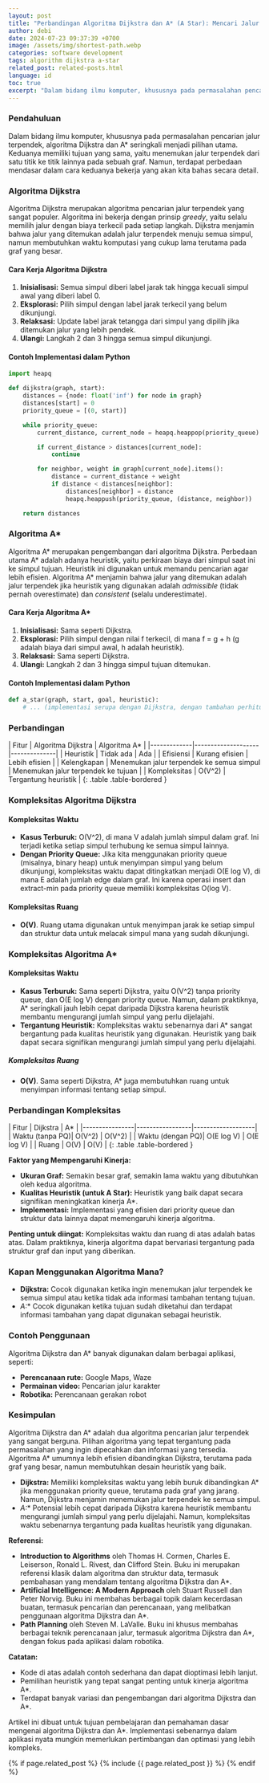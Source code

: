 ```yaml
---
layout: post
title: "Perbandingan Algoritma Dijkstra dan A* (A Star): Mencari Jalur Terpendek yang Optimal"
author: debi
date: 2024-07-23 09:37:39 +0700
image: /assets/img/shortest-path.webp
categories: software development
tags: algorithm dijkstra a-star
related_post: related-posts.html
language: id
toc: true
excerpt: "Dalam bidang ilmu komputer, khususnya pada permasalahan pencarian jalur terpendek, algoritma Dijkstra dan A* seringkali menjadi pilihan utama. Keduanya memiliki tujuan yang sama, yaitu menemukan jalur terpendek dari satu titik ke titik lainnya pada sebuah graf. Namun, terdapat perbedaan mendasar dalam cara keduanya bekerja yang akan kita bahas secara detail."
--- 
```

### Pendahuluan

Dalam bidang ilmu komputer, khususnya pada permasalahan pencarian jalur terpendek, algoritma Dijkstra dan A* seringkali menjadi pilihan utama. Keduanya memiliki tujuan yang sama, yaitu menemukan jalur terpendek dari satu titik ke titik lainnya pada sebuah graf. Namun, terdapat perbedaan mendasar dalam cara keduanya bekerja yang akan kita bahas secara detail.

### Algoritma Dijkstra

Algoritma Dijkstra merupakan algoritma pencarian jalur terpendek yang sangat populer. Algoritma ini bekerja dengan prinsip *greedy*, yaitu selalu memilih jalur dengan biaya terkecil pada setiap langkah. Dijkstra menjamin bahwa jalur yang ditemukan adalah jalur terpendek menuju semua simpul, namun membutuhkan waktu komputasi yang cukup lama terutama pada graf yang besar.

#### Cara Kerja Algoritma Dijkstra

1. **Inisialisasi:** Semua simpul diberi label jarak tak hingga kecuali simpul awal yang diberi label 0.
2. **Eksplorasi:** Pilih simpul dengan label jarak terkecil yang belum dikunjungi.
3. **Relaksasi:** Update label jarak tetangga dari simpul yang dipilih jika ditemukan jalur yang lebih pendek.
4. **Ulangi:** Langkah 2 dan 3 hingga semua simpul dikunjungi.

#### Contoh Implementasi dalam Python

```python
import heapq

def dijkstra(graph, start):
    distances = {node: float('inf') for node in graph}
    distances[start] = 0
    priority_queue = [(0, start)]

    while priority_queue:
        current_distance, current_node = heapq.heappop(priority_queue)

        if current_distance > distances[current_node]:
            continue

        for neighbor, weight in graph[current_node].items():
            distance = current_distance + weight
            if distance < distances[neighbor]:
                distances[neighbor] = distance
                heapq.heappush(priority_queue, (distance, neighbor))

    return distances
```

### Algoritma A*

Algoritma A* merupakan pengembangan dari algoritma Dijkstra. Perbedaan utama A* adalah adanya heuristik, yaitu perkiraan biaya dari simpul saat ini ke simpul tujuan. Heuristik ini digunakan untuk memandu pencarian agar lebih efisien. Algoritma A* menjamin bahwa jalur yang ditemukan adalah jalur terpendek jika heuristik yang digunakan adalah *admissible* (tidak pernah overestimate) dan *consistent* (selalu underestimate).

#### Cara Kerja Algoritma A*

1. **Inisialisasi:** Sama seperti Dijkstra.
2. **Eksplorasi:** Pilih simpul dengan nilai f terkecil, di mana f = g + h (g adalah biaya dari simpul awal, h adalah heuristik).
3. **Relaksasi:** Sama seperti Dijkstra.
4. **Ulangi:** Langkah 2 dan 3 hingga simpul tujuan ditemukan.

#### Contoh Implementasi dalam Python

```python
def a_star(graph, start, goal, heuristic):
    # ... (implementasi serupa dengan Dijkstra, dengan tambahan perhitungan f)
```

### Perbandingan
<div class="table-responsive" markdown="1">
| Fitur       | Algoritma Dijkstra | Algoritma A* |
|-------------|--------------------|--------------|
| Heuristik  | Tidak ada           | Ada           |
| Efisiensi   | Kurang efisien      | Lebih efisien  |
| Kelengkapan | Menemukan jalur terpendek ke semua simpul | Menemukan jalur terpendek ke tujuan |
| Kompleksitas | O(V^2)             | Tergantung heuristik |
{: .table .table-bordered }
</div>

### Kompleksitas Algoritma Dijkstra

#### Kompleksitas Waktu

* **Kasus Terburuk:** O(V^2), di mana V adalah jumlah simpul dalam graf. Ini terjadi ketika setiap simpul terhubung ke semua simpul lainnya.
* **Dengan Priority Queue:** Jika kita menggunakan priority queue (misalnya, binary heap) untuk menyimpan simpul yang belum dikunjungi, kompleksitas waktu dapat ditingkatkan menjadi O(E log V), di mana E adalah jumlah edge dalam graf. Ini karena operasi insert dan extract-min pada priority queue memiliki kompleksitas O(log V).

#### Kompleksitas Ruang

* **O(V)**. Ruang utama digunakan untuk menyimpan jarak ke setiap simpul dan struktur data untuk melacak simpul mana yang sudah dikunjungi.

### Kompleksitas Algoritma A*

#### Kompleksitas Waktu

* **Kasus Terburuk:** Sama seperti Dijkstra, yaitu O(V^2) tanpa priority queue, dan O(E log V) dengan priority queue. Namun, dalam praktiknya, A* seringkali jauh lebih cepat daripada Dijkstra karena heuristik membantu mengurangi jumlah simpul yang perlu dijelajahi.
* **Tergantung Heuristik:** Kompleksitas waktu sebenarnya dari A* sangat bergantung pada kualitas heuristik yang digunakan. Heuristik yang baik dapat secara signifikan mengurangi jumlah simpul yang perlu dijelajahi.

##### Kompleksitas Ruang

* **O(V)**. Sama seperti Dijkstra, A* juga membutuhkan ruang untuk menyimpan informasi tentang setiap simpul.

### Perbandingan Kompleksitas
<div class="table-responsive" markdown="1">
| Fitur          | Dijkstra        | A*                 |
|----------------|-----------------|-------------------|
| Waktu (tanpa PQ)| O(V^2)          | O(V^2)            |
| Waktu (dengan PQ)| O(E log V)      | O(E log V)        |
| Ruang          | O(V)           | O(V)            |
{: .table .table-bordered }
</div>

**Faktor yang Mempengaruhi Kinerja:**

* **Ukuran Graf:** Semakin besar graf, semakin lama waktu yang dibutuhkan oleh kedua algoritma.
* **Kualitas Heuristik (untuk A Star):** Heuristik yang baik dapat secara signifikan meningkatkan kinerja A*.
* **Implementasi:** Implementasi yang efisien dari priority queue dan struktur data lainnya dapat memengaruhi kinerja algoritma.

**Penting untuk diingat:** Kompleksitas waktu dan ruang di atas adalah batas atas. Dalam praktiknya, kinerja algoritma dapat bervariasi tergantung pada struktur graf dan input yang diberikan.

### Kapan Menggunakan Algoritma Mana?

* **Dijkstra:** Cocok digunakan ketika ingin menemukan jalur terpendek ke semua simpul atau ketika tidak ada informasi tambahan tentang tujuan.
* **A*:** Cocok digunakan ketika tujuan sudah diketahui dan terdapat informasi tambahan yang dapat digunakan sebagai heuristik.

### Contoh Penggunaan

Algoritma Dijkstra dan A* banyak digunakan dalam berbagai aplikasi, seperti:

* **Perencanaan rute:** Google Maps, Waze
* **Permainan video:** Pencarian jalur karakter
* **Robotika:** Perencanaan gerakan robot

### Kesimpulan

Algoritma Dijkstra dan A* adalah dua algoritma pencarian jalur terpendek yang sangat berguna. Pilihan algoritma yang tepat tergantung pada permasalahan yang ingin dipecahkan dan informasi yang tersedia. Algoritma A* umumnya lebih efisien dibandingkan Dijkstra, terutama pada graf yang besar, namun membutuhkan desain heuristik yang baik.

* **Dijkstra:** Memiliki kompleksitas waktu yang lebih buruk dibandingkan A* jika menggunakan priority queue, terutama pada graf yang jarang. Namun, Dijkstra menjamin menemukan jalur terpendek ke semua simpul.
* **A*:** Potensial lebih cepat daripada Dijkstra karena heuristik membantu mengurangi jumlah simpul yang perlu dijelajahi. Namun, kompleksitas waktu sebenarnya tergantung pada kualitas heuristik yang digunakan.

**Referensi:**

* **Introduction to Algorithms** oleh Thomas H. Cormen, Charles E. Leiserson, Ronald L. Rivest, dan Clifford Stein. Buku ini merupakan referensi klasik dalam algoritma dan struktur data, termasuk pembahasan yang mendalam tentang algoritma Dijkstra dan A*.
* **Artificial Intelligence: A Modern Approach** oleh Stuart Russell dan Peter Norvig. Buku ini membahas berbagai topik dalam kecerdasan buatan, termasuk pencarian dan perencanaan, yang melibatkan penggunaan algoritma Dijkstra dan A*.
* **Path Planning** oleh Steven M. LaValle. Buku ini khusus membahas berbagai teknik perencanaan jalur, termasuk algoritma Dijkstra dan A*, dengan fokus pada aplikasi dalam robotika.

**Catatan:**

* Kode di atas adalah contoh sederhana dan dapat dioptimasi lebih lanjut.
* Pemilihan heuristik yang tepat sangat penting untuk kinerja algoritma A*.
* Terdapat banyak variasi dan pengembangan dari algoritma Dijkstra dan A*.

Artikel ini dibuat untuk tujuan pembelajaran dan pemahaman dasar mengenai algoritma Dijkstra dan A*. Implementasi sebenarnya dalam aplikasi nyata mungkin memerlukan pertimbangan dan optimasi yang lebih kompleks.

{% if page.related_post %}
  {% include {{ page.related_post }} %}
{% endif %}
